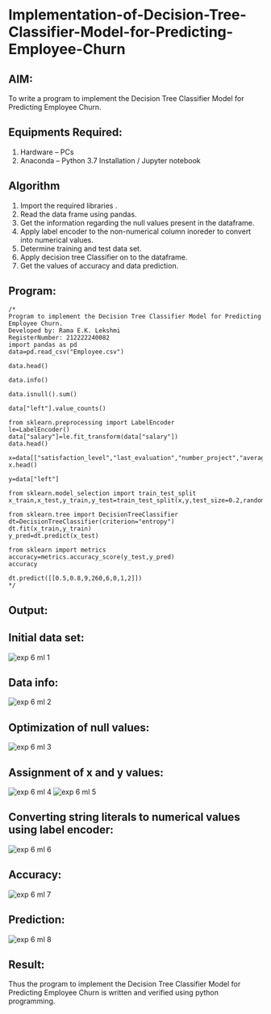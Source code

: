# Implementation-of-Decision-Tree-Classifier-Model-for-Predicting-Employee-Churn

## AIM:
To write a program to implement the Decision Tree Classifier Model for Predicting Employee Churn.

## Equipments Required:
1. Hardware – PCs
2. Anaconda – Python 3.7 Installation / Jupyter notebook

## Algorithm
1. Import the required libraries .
2. Read the data frame using pandas.
3. Get the information regarding the null values present in the dataframe.
4. Apply label encoder to the non-numerical column inoreder to convert into numerical values.
5. Determine training and test data set.
6. Apply decision tree Classifier on to the dataframe.
7. Get the values of accuracy and data prediction.

## Program:
```
/*
Program to implement the Decision Tree Classifier Model for Predicting Employee Churn.
Developed by: Rama E.K. Lekshmi
RegisterNumber: 212222240082
import pandas as pd
data=pd.read_csv("Employee.csv")

data.head()

data.info()

data.isnull().sum()

data["left"].value_counts()

from sklearn.preprocessing import LabelEncoder
le=LabelEncoder()
data["salary"]=le.fit_transform(data["salary"])
data.head()

x=data[["satisfaction_level","last_evaluation","number_project","average_montly_hours","time_spend_company","Work_accident","promotion_last_5years","salary"]]
x.head()

y=data["left"]

from sklearn.model_selection import train_test_split
x_train,x_test,y_train,y_test=train_test_split(x,y,test_size=0.2,random_state=100)

from sklearn.tree import DecisionTreeClassifier
dt=DecisionTreeClassifier(criterion="entropy")
dt.fit(x_train,y_train)
y_pred=dt.predict(x_test)

from sklearn import metrics
accuracy=metrics.accuracy_score(y_test,y_pred)
accuracy

dt.predict([[0.5,0.8,9,260,6,0,1,2]])
*/
```

## Output:
## Initial data set:
![exp 6 ml 1](https://github.com/Rama-Lekshmi/Implementation-of-Decision-Tree-Classifier-Model-for-Predicting-Employee-Churn/assets/118541549/2fb1cd6d-4da0-4245-8087-0f3dc6adbadf)
## Data info:
![exp 6 ml 2](https://github.com/Rama-Lekshmi/Implementation-of-Decision-Tree-Classifier-Model-for-Predicting-Employee-Churn/assets/118541549/b06006a8-34b7-4a52-ad76-bd925c9ce6c3)
## Optimization of null values:
![exp 6 ml 3](https://github.com/Rama-Lekshmi/Implementation-of-Decision-Tree-Classifier-Model-for-Predicting-Employee-Churn/assets/118541549/f585db85-5818-4437-bcc3-2740f900914b)
## Assignment of x and y values:
![exp 6 ml 4](https://github.com/Rama-Lekshmi/Implementation-of-Decision-Tree-Classifier-Model-for-Predicting-Employee-Churn/assets/118541549/f3eddb41-9232-4111-8e3f-648033a2082e)
![exp 6 ml 5](https://github.com/Rama-Lekshmi/Implementation-of-Decision-Tree-Classifier-Model-for-Predicting-Employee-Churn/assets/118541549/5afe85e6-d8ca-42bc-8e09-029d80ec2947)
## Converting string literals to numerical values using label encoder:
![exp 6 ml 6](https://github.com/Rama-Lekshmi/Implementation-of-Decision-Tree-Classifier-Model-for-Predicting-Employee-Churn/assets/118541549/46f2a95f-c579-4e6b-a936-5eb265a330fa)
## Accuracy:
![exp 6 ml 7](https://github.com/Rama-Lekshmi/Implementation-of-Decision-Tree-Classifier-Model-for-Predicting-Employee-Churn/assets/118541549/4a1170b7-70a6-4382-b715-c0b8ef3f5640)
## Prediction:
![exp 6 ml 8](https://github.com/Rama-Lekshmi/Implementation-of-Decision-Tree-Classifier-Model-for-Predicting-Employee-Churn/assets/118541549/404d7a22-42f9-45c2-a40c-34df17264900)

## Result:
Thus the program to implement the  Decision Tree Classifier Model for Predicting Employee Churn is written and verified using python programming.
